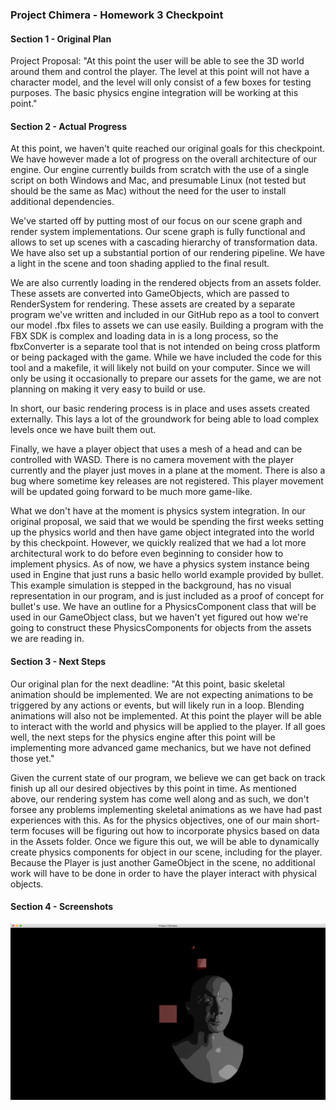 ### Project Chimera - Homework 3 Checkpoint

#### Section 1 - Original Plan
Project Proposal: "At this point the user will be able to see the 3D world around them and control the player. The level at this point will not have a character model, and the level will only consist of a few boxes for testing purposes. The basic physics engine integration will be working at this point."

#### Section 2 - Actual Progress
At this point, we haven't quite reached our original goals for this checkpoint. We have however made a lot of progress on the overall architecture of our engine. Our engine currently builds from scratch with the use of a single script on both Windows and Mac, and presumable Linux (not tested but should be the same as Mac) without the need for the user to install additional dependencies.

We've started off by putting most of our focus on our scene graph and render system implementations. Our scene graph is fully functional and allows to set up scenes with a cascading hierarchy of transformation data. We have also set up a substantial portion of our rendering pipeline. We have a light in the scene and toon shading applied to the final result.

We are also currently loading in the rendered objects from an assets folder. These assets are converted into GameObjects, which are passed to RenderSystem for rendering. These assets are created by a separate program we've written and included in our GitHub repo as a tool to convert our model .fbx files to assets we can use easily. Building a program with the FBX SDK is complex and loading data in is a long process, so the fbxConverter is a separate tool that is not intended on being cross platform or being packaged with the game. While we have included the code for this tool and a makefile, it will likely not build on your computer. Since we will only be using it occasionally to prepare our assets for the game, we are not planning on making it very easy to build or use.

In short, our basic rendering process is in place and uses assets created externally. This lays a lot of the groundwork for being able to load complex levels once we have built them out.

Finally, we have a player object that uses a mesh of a head and can be controlled with WASD. There is no camera movement with the player currently and the player just moves in a plane at the moment. There is also a bug where sometime key releases are not registered. This player movement will be updated going forward to be much more game-like.

What we don't have at the moment is physics system integration. In our original proposal, we said that we would be spending the first weeks setting up the physics world and then have game object integrated into the world by this checkpoint. However, we quickly realized that we had a lot more architectural work to do before even beginning to consider how to implement physics. As of now, we have a physics system instance being used in Engine that just runs a basic hello world example provided by bullet. This example simulation is stepped in the background, has no visual representation in our program, and is just included as a proof of concept for bullet's use. We have an outline for a PhysicsComponent class that will be used in our GameObject class, but we haven't yet figured out how we're going to construct these PhysicsComponents for objects from the assets we are reading in.

#### Section 3 - Next Steps
Our original plan for the next deadline: "At this point, basic skeletal animation should be implemented. We are not expecting animations to be triggered by any actions or events, but will likely run in a loop. Blending animations will also not be implemented. At this point the player will be able to interact with the world and physics will be applied to the player. If all goes well, the next steps for the physics engine after this point will be implementing more advanced game mechanics, but we have not defined those yet."

Given the current state of our program, we believe we can get back on track finish up all our desired objectives by this point in time. As mentioned above, our rendering system has come well along and as such, we don't forsee any problems implementing skeletal animations as we have had past experiences with this. As for the physics objectives, one of our main short-term focuses will be figuring out how to incorporate physics based on data in the Assets folder. Once we figure this out, we will be able to dynamically create physics components for object in our scene, including for the player. Because the Player is just another GameObject in the scene, no additional work will have to be done in order to have the player interact with physical objects.

#### Section 4 - Screenshots
![Alt text](/checkpoints/screenshots/homework3.png?raw=true "Homework 3 Screenshot")
